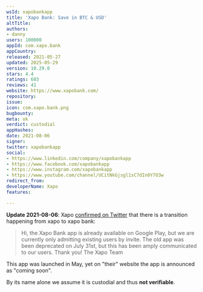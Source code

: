 ```yaml
---
wsId: xapobankapp
title: 'Xapo Bank: Save in BTC & USD'
altTitle: 
authors:
- danny
users: 100000
appId: com.xapo.bank
appCountry: 
released: 2021-05-27
updated: 2025-05-29
version: 10.29.0
stars: 4.4
ratings: 603
reviews: 41
website: https://www.xapobank.com/
repository: 
issue: 
icon: com.xapo.bank.png
bugbounty: 
meta: ok
verdict: custodial
appHashes: 
date: 2021-08-06
signer: 
twitter: xapobankapp
social:
- https://www.linkedin.com/company/xapobankapp
- https://www.facebook.com/xapobankapp
- https://www.instagram.com/xapobankapp
- https://www.youtube.com/channel/UCitNkGjsgl1sC7dIn0Y7O3w
redirect_from: 
developerName: Xapo
features: 

---
```


**Update 2021-08-06**: Xapo
[confirmed on Twitter](https://twitter.com/xapo/status/1423632786112516097)
that there is a transition happening from xapo to xapo bank:

> Hi, the Xapo Bank app is already available on Google Play, but we are
  currently only admitting existing users by invite. The old app was been
  deprecated on July 31st, but this has been amply communicated to our users.
  Thank you! The Xapo Team

This app was launched in May, yet on "their" website the app is announced as
"coming soon".

By its name alone we assume it is custodial and thus **not verifiable**.
